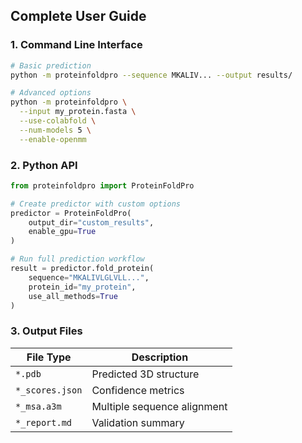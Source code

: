 ## Complete User Guide

### 1. Command Line Interface
```bash
# Basic prediction
python -m proteinfoldpro --sequence MKALIV... --output results/

# Advanced options
python -m proteinfoldpro \
  --input my_protein.fasta \
  --use-colabfold \
  --num-models 5 \
  --enable-openmm
```

### 2. Python API
```python
from proteinfoldpro import ProteinFoldPro

# Create predictor with custom options
predictor = ProteinFoldPro(
    output_dir="custom_results",
    enable_gpu=True
)

# Run full prediction workflow
result = predictor.fold_protein(
    sequence="MKALIVLGLVLL...",
    protein_id="my_protein",
    use_all_methods=True
)
```

### 3. Output Files
| File Type          | Description                          |
|--------------------|--------------------------------------|
| `*.pdb`            | Predicted 3D structure               |
| `*_scores.json`    | Confidence metrics                   |
| `*_msa.a3m`        | Multiple sequence alignment          |
| `*_report.md`      | Validation summary                   |
